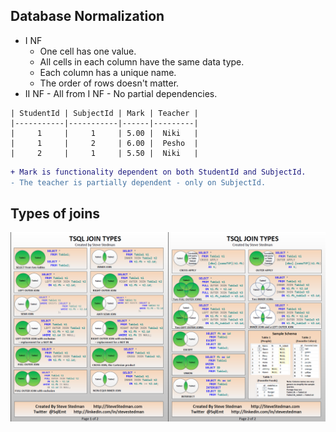 ## Database Normalization

  - I NF
    - One cell has one value.
    - All cells in each column have the same data type.
    - Each column has a unique name.
    - The order of rows doesn't matter.
   - II NF
    - All from I NF
    - No partial dependencies.
     

	| StudentId | SubjectId | Mark | Teacher |
	|-----------|-----------|------|---------|
	|     1     |     1     | 5.00 |  Niki   |  
	|     1     |     2     | 6.00 |  Pesho  |  
	|     2     |     1     | 5.50 |  Niki   |  
	
```diff 
+ Mark is functionality dependent on both StudentId and SubjectId.
- The teacher is partially dependent - only on SubjectId.
```


## Types of joins

![Types of Joins](T-SQL%20Joins.png "Types of Joins")

